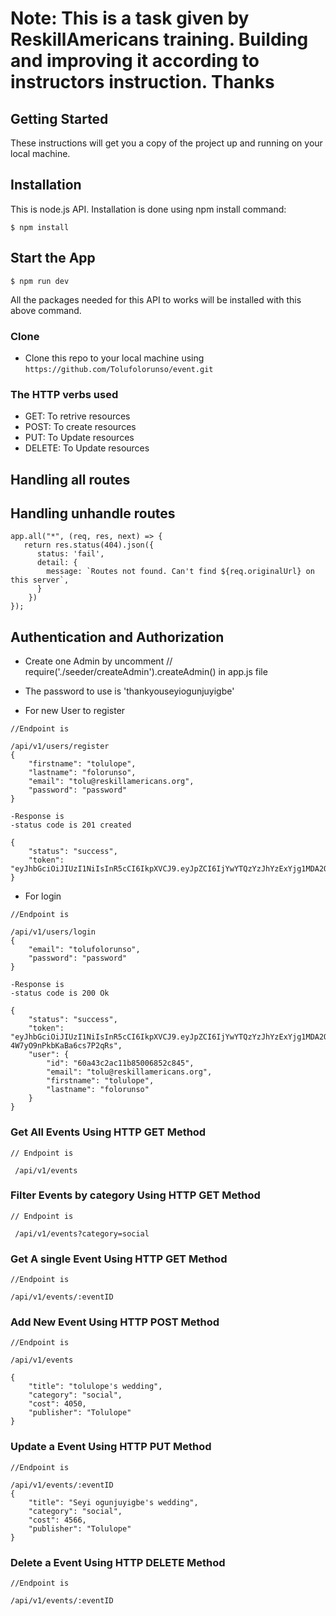 # Note: This is a task given by ReskillAmericans training. Building and improving it according to instructors instruction. Thanks

## Getting Started

These instructions will get you a copy of the project up and running on your
local machine.

## Installation

This is node.js API. Installation is done using npm install command:

```
$ npm install
```

## Start the App

```
$ npm run dev

```

All the packages needed for this API to works will be installed with this above
command.

### Clone

- Clone this repo to your local machine using
  `https://github.com/Tolufolorunso/event.git`

### The HTTP verbs used

- GET: To retrive resources
- POST: To create resources
- PUT: To Update resources
- DELETE: To Update resources

## Handling all routes

## Handling unhandle routes

```
app.all("*", (req, res, next) => {
   return res.status(404).json({
      status: 'fail',
      detail: {
        message: `Routes not found. Can't find ${req.originalUrl} on this server`,
      }
    })
});

```

## Authentication and Authorization

- Create one Admin by uncomment // require('./seeder/createAdmin').createAdmin()
  in app.js file
- The password to use is 'thankyouseyiogunjuyigbe'

- For new User to register

```
//Endpoint is

/api/v1/users/register
{
    "firstname": "tolulope",
    "lastname": "folorunso",
    "email": "tolu@reskillamericans.org",
    "password": "password"
}

-Response is
-status code is 201 created

{
    "status": "success",
    "token": "eyJhbGciOiJIUzI1NiIsInR5cCI6IkpXVCJ9.eyJpZCI6IjYwYTQzYzJhYzExYjg1MDA2ODUyYzg0NSIsInVzZXJuYW1lIjoidG9sdWZvbG9ydW5zbyIsImZpcnN0bmFtZSI6InRvbHVsb3BlIiwibGFzdG5hbWUiOiJmb2xvcnVuc28iLCJpYXQiOjE2MjEzNzYwNDIsImV4cCI6MTYyMTM3OTY0Mn0.kKswaNRv1PzcEpdmf8EF66F0DWEBk2DffKVOhfBUmVo"
}
```

- For login

```
//Endpoint is

/api/v1/users/login
{
    "email": "tolufolorunso",
    "password": "password"
}

-Response is
-status code is 200 Ok

{
    "status": "success",
    "token": "eyJhbGciOiJIUzI1NiIsInR5cCI6IkpXVCJ9.eyJpZCI6IjYwYTQzYzJhYzExYjg1MDA2ODUyYzg0NSIsInVzZXJuYW1lIjoidG9sdWZvbG9ydW5zbyIsImZpcnN0bmFtZSI6InRvbHVsb3BlIiwibGFzdG5hbWUiOiJmb2xvcnVuc28iLCJpYXQiOjE2MjEzNzYxMjksImV4cCI6MTYyMTM3OTcyOX0.AQCnipDBOwMS96LG_0h-4W7yO9nPkbKaBa6cs7P2qRs",
    "user": {
        "id": "60a43c2ac11b85006852c845",
        "email": "tolu@reskillamericans.org",
        "firstname": "tolulope",
        "lastname": "folorunso"
    }
}
```

### Get All Events Using HTTP GET Method

```
// Endpoint is

 /api/v1/events

```

### Filter Events by category Using HTTP GET Method

```
// Endpoint is

 /api/v1/events?category=social

```

### Get A single Event Using HTTP GET Method

```
//Endpoint is

/api/v1/events/:eventID

```

### Add New Event Using HTTP POST Method

```
//Endpoint is

/api/v1/events

{
    "title": "tolulope's wedding",
    "category": "social",
    "cost": 4050,
    "publisher": "Tolulope"
}

```

### Update a Event Using HTTP PUT Method

```
//Endpoint is

/api/v1/events/:eventID
{
    "title": "Seyi ogunjuyigbe's wedding",
    "category": "social",
    "cost": 4566,
    "publisher": "Tolulope"
}

```

### Delete a Event Using HTTP DELETE Method

```
//Endpoint is

/api/v1/events/:eventID

```
